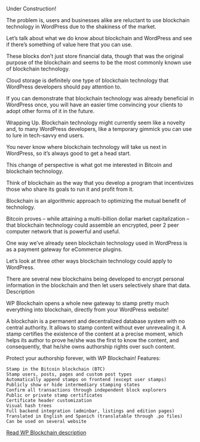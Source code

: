

Under Construction!

The problem is, users and businesses alike are reluctant to use blockchain technology in WordPress due to the shakiness of the market.

Let’s talk about what we do know about blockchain and WordPress and see if there’s something of value here that you can use.

These blocks don’t just store financial data, though that was the original purpose of the blockchain and seems to be the most commonly known use of blockchain technology.

Cloud storage is definitely one type of blockchain technology that WordPress developers should pay attention to.

If you can demonstrate that blockchain technology was already beneficial in WordPress once, you will have an easier time convincing your clients to adopt other forms of it in the future.

Wrapping Up. Blockchain technology might currently seem like a novelty and, to many WordPress developers, like a temporary gimmick you can use to lure in tech-savvy end users.

You never know where blockchain technology will take us next in WordPress, so it’s always good to get a head start.

 

 

This change of perspective is what got me interested in Bitcoin and blockchain technology.

Think of blockchain as the way that you develop a program that incentivizes those who share its goals to run it and profit from it.

Blockchain is an algorithmic approach to optimizing the mutual benefit of technology.

Bitcoin proves – while attaining a multi-billion dollar market capitalization – that blockchain technology could assemble an encrypted, peer 2 peer computer network that is powerful and useful.

One way we’ve already seen blockchain technology used in WordPress is as a payment gateway for eCommerce plugins.

Let’s look at three other ways blockchain technology could apply to WordPress.

There are several new blockchains being developed to encrypt personal information in the blockchain and then let users selectively share that data.
Description

WP Blockchain opens a whole new gateway to stamp pretty much everything into blockchain, directly from your WordPress website!

A blockchain is a permanent and decentralized database system with no central authority. It allows to stamp content without ever unrevealing it. A stamp certifies the existence of the content at a precise moment, which helps its author to prove he/she was the first to know the content, and consequently, that he/she owns authorship rights over such content.

Protect your authorship forever, with WP Blockchain!
Features:

    Stamp in the Bitcoin blockchain (BTC)
    Stamp users, posts, pages and custom post types
    Automatically append stamps on frontend (except user stamps)
    Publicly show or hide intermediary stamping states
    Confirm all transactions through independent block explorers
    Public or private stamp certificates
    Certificate header customization
    Visual hash trees
    Full backend integration (adminbar, listings and edition pages)
    Translated in English and Spanich (translatable through .po files)
    Can be used on several website

[Read WP Blockchain description](https://wordpress.org/plugins/wp-blockchain/)

